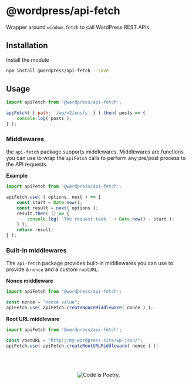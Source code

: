 # @wordpress/api-fetch

Wrapper around `window.fetch` to call WordPress REST APIs.

## Installation

Install the module

```bash
npm install @wordpress/api-fetch --save
```

## Usage

```js
import apiFetch from '@wordpress/api-fetch';

apiFetch( { path: '/wp/v2/posts' } ).then( posts => {
	console.log( posts );
} );
```

### Middlewares

the `api-fetch` package supports middlewares. Middlewares are functions you can use to wrap the `apiFetch` calls to perform any pre/post process to the API requests.

**Example**

```js
import apiFetch from '@wordpress/api-fetch';

apiFetch.use( ( options, next ) => {
	const start = Date.now();
	const result = next( options );
	result.then( () => {
		console.log( 'The request took ' + Date.now() - start );
	} );
	return result;
} );
```

### Built-in middlewares

The `api-fetch` package provides built-in middlewares you can use to provide a `nonce` and a custom `rootURL`.

**Nonce middleware**

```js
import apiFetch from '@wordpress/api-fetch';

const nonce = "nonce value";
apiFetch.use( apiFetch.createNonceMiddleware( nonce ) );
```

**Root URL middleware**

```js
import apiFetch from '@wordpress/api-fetch';

const rootURL = "http://my-wordpress-site/wp-json/";
apiFetch.use( apiFetch.createRootURLMiddleware( nonce ) );
```

<br/><br/><p align="center"><img src="https://s.w.org/style/images/codeispoetry.png?1" alt="Code is Poetry." /></p>
